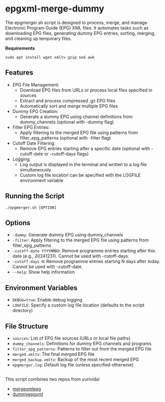# epgxml-merge-dummy

The epgmerger.sh script is designed to process, merge, and manage Electronic Program Guide (EPG) XML files.
It automates tasks such as downloading EPG files, generating dummy EPG entries, sorting, merging, and cleaning up temporary files.

**Requirements**
```
sudo apt install wget xmltv gzip sed awk
```

## Features

- EPG File Management:
  - Download EPG files from URLs or process local files specified in sources
  - Extract and process compressed .gz EPG files
  - Automatically sort and merge multiple EPG files
- Dummy EPG Creation:
  - Generate a dummy EPG using channel definitions from dummy_channels (optional with -dummy flag)
- Filter EPG Entries:
  - Apply filtering to the merged EPG file using patterns from filter_epg_patterns (optional with -filter flag)
- Cutoff Date Filtering:
  - Remove EPG entries starting after a specific date (optional with -cutoff-date or -cutoff-days flags)
- Logging:
  - Log output is displayed in the terminal and written to a log file simultaneously
  - Custom log file location can be specified with the LOGFILE environment variable

## Running the Script

```
./epgmerger.sh [OPTION]
```

## Options

- `-dummy`: Generate dummy EPG using dummy_channels
- `-filter`: Apply filtering to the merged EPG file using patterns from filter_epg_patterns
- `-cutoff-date YYYYMMDD`: Remove programme entries starting after this date (e.g., 20241231). Cannot be used with -cutoff-days.
- `-cutoff-days N`: Remove programme entries starting N days after today. Cannot be used with -cutoff-date.
- `--help`: Show help information

## Environment Variables

- `DEBUG=true`: Enable debug logging
- `LOGFILE`: Specify a custom log file location (defaults to the script directory)

## File Structure

- `sources`: List of EPG file sources (URLs or local file paths)
- `dummy_channels`: Definitions for dummy EPG channels and programs
- `filter_epg_patterns`: Patterns to filter out from the merged EPG file
- `merged.xmltv`: The final merged EPG file
- `merged_backup.xmltv`: Backup of the most recent merged EPG
- `epgmerger.log`: Default log file (unless specified otherwise)

## 

This script combines two repos from yurividal

- [mergexmlepg](https://github.com/yurividal/mergexmlepg)
- [dummyepgxml](https://github.com/yurividal/dummyepgxml)